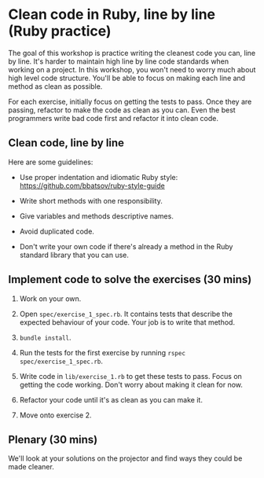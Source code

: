 # Clean code in Ruby, line by line (Ruby practice)

The goal of this workshop is practice writing the cleanest code you can, line by line.  It's harder to maintain high line by line code standards when working on a project.  In this workshop, you won't need to worry much about high level code structure.  You'll be able to focus on making each line and method as clean as possible.

For each exercise, initially focus on getting the tests to pass.  Once they are passing, refactor to make the code as clean as you can.  Even the best programmers write bad code first and refactor it into clean code.

## Clean code, line by line

Here are some guidelines:

* Use proper indentation and idiomatic Ruby style: https://github.com/bbatsov/ruby-style-guide

* Write short methods with one responsibility.

* Give variables and methods descriptive names.

* Avoid duplicated code.

* Don't write your own code if there's already a method in the Ruby standard library that you can use.

## Implement code to solve the exercises (30 mins)

1. Work on your own.

2. Open `spec/exercise_1_spec.rb`.  It contains tests that describe the expected behaviour of your code.  Your job is to write that method.

3. `bundle install`.

4. Run the tests for the first exercise by running `rspec spec/exercise_1_spec.rb`.

5. Write code in `lib/exercise_1.rb` to get these tests to pass.  Focus on getting the code working.  Don't worry about making it clean for now.

6. Refactor your code until it's as clean as you can make it.

7. Move onto exercise 2.

## Plenary (30 mins)

We'll look at your solutions on the projector and find ways they could be made cleaner.
